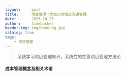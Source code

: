 ```yaml
---
layout:     post
title:      项目管理十大知识领域之沟通管理
date:       2023-10-25
author:     timebusker
header-img: img/home-bg.jpg
catalog: true
tags:
    - 项目管理
---  
```


> 系统学习项目管理知识，系统性的完善项目管理方法论

#### 成本管理概念及相关术语   
























	
	
	
	
	
	
	
	
	
	
	
